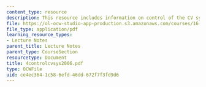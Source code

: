 ```yaml
---
content_type: resource
description: This resource includes information on control of the CV system.
file: https://ol-ocw-studio-app-production.s3.amazonaws.com/courses/16-423j-aerospace-biomedical-and-life-support-engineering-spring-2006/ce4ec3641c586efd46dd672f7f3fd9d6_4controlcvsys2006.pdf
file_type: application/pdf
learning_resource_types:
- Lecture Notes
parent_title: Lecture Notes
parent_type: CourseSection
resourcetype: Document
title: 4controlcvsys2006.pdf
type: OCWFile
uid: ce4ec364-1c58-6efd-46dd-672f7f3fd9d6
---
```

